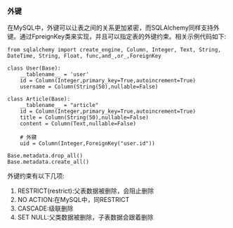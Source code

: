 ### 外键

在MySQL中，外键可以让表之间的关系更加紧密，而SQLAlchemy同样支持外键。通过FpreignKey类来实现，并且可以指定表的外键约束。相关示例代码如下:

```
from sqlalchemy import create_engine, Column, Integer, Text, String, DateTime, String, Float, func,and_,or_,ForeignKey

class User(Base):
    __tablename__ = 'user'
    id = Column(Integer,primary_key=True,autoincrement=True)
    username = Column(String(50),nullable=False)

class Article(Base):
    __tablename__ = "article"
    id = Column(Integer,primary_key=True,autoincrement=True)
    title = Column(String(50),nullable=False)
    content = Column(Text,nullable=False)

    # 外键
    uid = Column(Integer,ForeignKey("user.id"))

Base.metadata.drop_all()
Base.metadata.create_all()
```

外键约束有以下几项:

1. RESTRICT\(restrict\):父表数据被删除，会阻止删除
2. NO ACTION:在MySQL中，同RESTRICT
3. CASCADE:级联删除
4. SET NULL:父类数据被删除，子表数据会跟着删除



